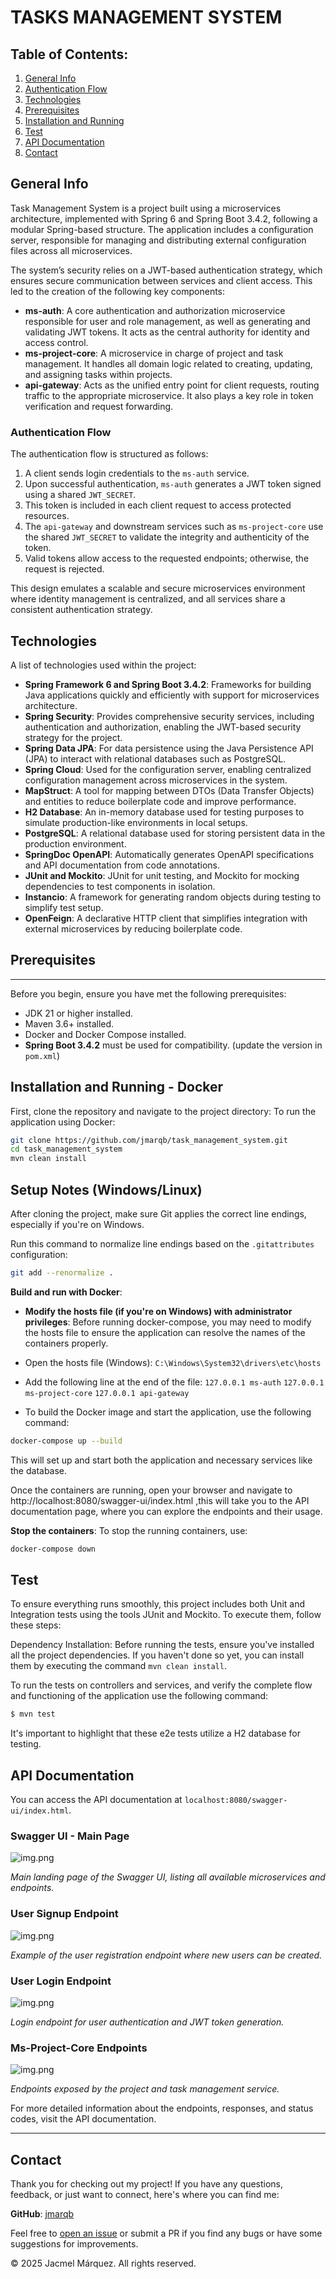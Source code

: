 # TASKS MANAGEMENT SYSTEM

## Table of Contents:

1. [General Info](#general-info)
2. [Authentication Flow](#authentication-flow)
3. [Technologies](#technologies)
4. [Prerequisites](#prerequisites)
5. [Installation and Running](#installation-and-running---docker)
6. [Test](#test)
7. [API Documentation](#api-documentation)
8. [Contact](#contact)

## General Info

Task Management System is a project built using a microservices architecture, implemented with Spring 6 and Spring Boot
3.4.2, following a modular Spring-based structure. The application includes a configuration server, responsible for
managing and distributing external configuration files across all microservices.

The system’s security relies on a JWT-based authentication strategy, which ensures secure communication between services
and client access. This led to the creation of the following key components:

- **ms-auth**: A core authentication and authorization microservice responsible for user and role management, as well as
  generating and validating JWT tokens. It acts as the central authority for identity and access control.
- **ms-project-core**: A microservice in charge of project and task management. It handles all domain logic related to
  creating, updating, and assigning tasks within projects.
- **api-gateway**: Acts as the unified entry point for client requests, routing traffic to the appropriate microservice.
  It also plays a key role in token verification and request forwarding.

### Authentication Flow

The authentication flow is structured as follows:

1. A client sends login credentials to the `ms-auth` service.
2. Upon successful authentication, `ms-auth` generates a JWT token signed using a shared `JWT_SECRET`.
3. This token is included in each client request to access protected resources.
4. The `api-gateway` and downstream services such as `ms-project-core` use the shared `JWT_SECRET` to validate the
   integrity and authenticity of the token.
5. Valid tokens allow access to the requested endpoints; otherwise, the request is rejected.

This design emulates a scalable and secure microservices environment where identity management is centralized, and all
services share a consistent authentication strategy.

## Technologies

A list of technologies used within the project:

- **Spring Framework 6 and Spring Boot 3.4.2**: Frameworks for building Java applications quickly and efficiently with
  support for microservices architecture.
- **Spring Security**: Provides comprehensive security services, including authentication and authorization, enabling
  the JWT-based security strategy for the project.
- **Spring Data JPA**: For data persistence using the Java Persistence API (JPA) to interact with relational databases
  such as PostgreSQL.
- **Spring Cloud**: Used for the configuration server, enabling centralized configuration management across
  microservices in the system.
- **MapStruct**: A tool for mapping between DTOs (Data Transfer Objects) and entities to reduce boilerplate code and
  improve performance.
- **H2 Database**: An in-memory database used for testing purposes to simulate production-like environments in local
  setups.
- **PostgreSQL**: A relational database used for storing persistent data in the production environment.
- **SpringDoc OpenAPI**: Automatically generates OpenAPI specifications and API documentation from code annotations.
- **JUnit and Mockito**: JUnit for unit testing, and Mockito for mocking dependencies to test components in isolation.
- **Instancio**: A framework for generating random objects during testing to simplify test setup.
- **OpenFeign**: A declarative HTTP client that simplifies integration with external microservices by reducing
  boilerplate code.

## Prerequisites

***
Before you begin, ensure you have met the following prerequisites:

* JDK 21 or higher installed.
* Maven 3.6+ installed.
* Docker and Docker Compose installed.
* **Spring Boot 3.4.2** must be used for compatibility. (update the version in `pom.xml`)

## Installation and Running - Docker

First, clone the
repository and navigate to the project directory:
To run the application using Docker:

```bash
git clone https://github.com/jmarqb/task_management_system.git
cd task_management_system
mvn clean install
```

## Setup Notes (Windows/Linux)

After cloning the project, make sure Git applies the correct line endings, especially if you're on Windows.

Run this command to normalize line endings based on the `.gitattributes` configuration:

```bash
git add --renormalize .
```

**Build and run with Docker**:

- **Modify the hosts file (if you're on Windows) with administrator privileges**: Before running docker-compose, you may
  need to modify the hosts file to ensure the application can resolve the names of the containers properly.

- Open the hosts file (Windows): `C:\Windows\System32\drivers\etc\hosts`
- Add the following line at the end of the file:
  `127.0.0.1 ms-auth`
  `127.0.0.1 ms-project-core`
  `127.0.0.1 api-gateway`

- To build the Docker image and start the application, use the following command:

```bash
docker-compose up --build
```

This will set up and start both the application and necessary services like the database.

Once the containers are running, open your browser and navigate to http://localhost:8080/swagger-ui/index.html ,this
will take you to the API documentation page, where you can explore the endpoints and their usage.

**Stop the containers**:
To stop the running containers, use:

```bash
docker-compose down
```

## Test

To ensure everything runs smoothly, this project includes both Unit and Integration tests using the tools JUnit and
Mockito.
To execute them, follow these steps:

Dependency Installation: Before running the tests, ensure you've installed all the project dependencies. If you haven't
done so yet, you can install them by executing the command `mvn clean install`.

To run the tests on controllers and services, and verify the complete flow and functioning of the application use the
following command:

```bash
$ mvn test
```

It's important to highlight that these e2e tests utilize a H2 database for testing.

## API Documentation

You can access the API documentation at `localhost:8080/swagger-ui/index.html`.

### Swagger UI - Main Page
![img.png](./api_doc_img/principal.png)

*Main landing page of the Swagger UI, listing all available microservices and endpoints.*

### User Signup Endpoint
![img.png](./api_doc_img/user_signup.png)

*Example of the user registration endpoint where new users can be created.*

### User Login Endpoint
![img.png](./api_doc_img/user_login.png)

*Login endpoint for user authentication and JWT token generation.*

### Ms-Project-Core Endpoints
![img.png](./api_doc_img/ms-project.png)

*Endpoints exposed by the project and task management service.*

For more detailed information about the endpoints, responses, and status codes, visit the API documentation.

---

## Contact

Thank you for checking out my project! If you have any questions, feedback, or just want to connect, here's where you
can find me:

**GitHub**: [jmarqb](https://github.com/jmarqb)

Feel free to [open an issue](https://github.com/jmarqb/task_management_system/issues) or submit a PR if you find any bugs or have some
suggestions for improvements.

© 2025 Jacmel Márquez. All rights reserved.